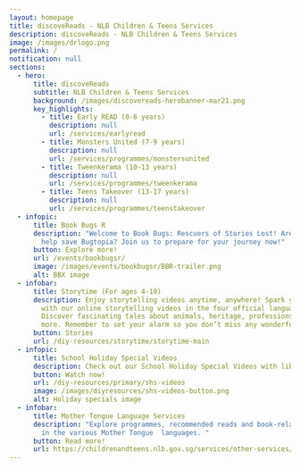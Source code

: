 ```yaml
---
layout: homepage
title: discoveReads - NLB Children & Teens Services
description: discoveReads - NLB Children & Teens Services
image: /images/drlogo.png
permalink: /
notification: null
sections:
  - hero:
      title: discoveReads
      subtitle: NLB Children & Teens Services
      background: /images/discovereads-herobanner-mar21.png
      key_highlights:
        - title: Early READ (0-6 years)
          description: null
          url: /services/earlyread
        - title: Monsters United (7-9 years)
          description: null
          url: /services/programmes/monstersunited
        - title: Tweenkerama (10-13 years)
          description: null
          url: /services/programmes/tweenkerama
        - title: Teens Takeover (13-17 years)
          description: null
          url: /services/programmes/teenstakeover
  - infopic:
      title: Book Bugs R
      description: "Welcome to Book Bugs: Rescuers of Stories Lost! Are you ready to
        help save Bugtopia? Join us to prepare for your journey now!"
      button: Explore more!
      url: /events/bookbugsr/
      image: /images/events/bookbugsr/BBR-trailer.png
      alt: BBX image
  - infobar:
      title: Storytime (For ages 4-10)
      description: Enjoy storytelling videos anytime, anywhere! Spark your reading joy
        with our online storytelling videos in the four official languages.
        Discover fascinating tales about animals, heritage, professions and
        more. Remember to set your alarm so you don’t miss any wonderful videos!
      button: Stories
      url: /diy-resources/storytime/storytime-main
  - infopic:
      title: School Holiday Special Videos
      description: Check out our School Holiday Special Videos with librarians here!
      button: Watch now!
      url: /diy-resources/primary/shs-videos
      image: /images/diyresources/shs-videos-button.png
      alt: Holiday specials image
  - infobar:
      title: Mother Tongue Language Services
      description: "Explore programmes, recommended reads and book-related activities
        in the various Mother Tongue  languages. "
      button: Read more!
      url: https://childrenandteens.nlb.gov.sg/services/other-services/mother-tongue-language-services/
---
```

